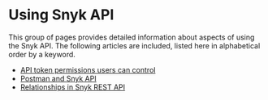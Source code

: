 # Using Snyk API

This group of pages provides detailed information about aspects of using the Snyk API. The following articles are included, listed here in alphabetical order by a keyword.

* [API token permissions users can control](api-token-permissions-users-can-control.md)
* [Postman and Snyk API](postman-and-snyk-api.md)
* [Relationships in Snyk REST API](relationships-in-snyk-rest-api.md)
